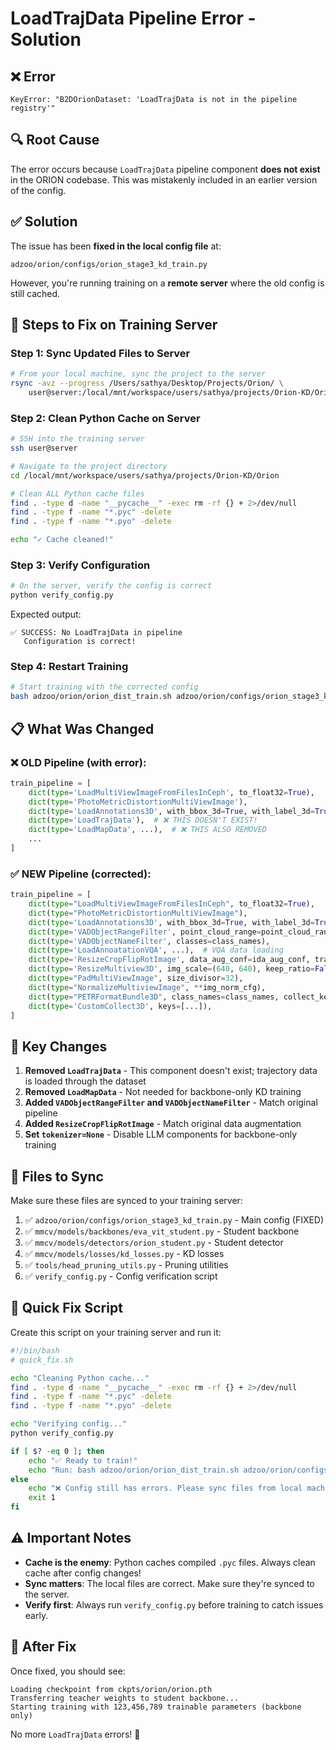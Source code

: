 # LoadTrajData Pipeline Error - Solution

## ❌ Error
```
KeyError: "B2DOrionDataset: 'LoadTrajData is not in the pipeline registry'"
```

## 🔍 Root Cause

The error occurs because `LoadTrajData` pipeline component **does not exist** in the ORION codebase. This was mistakenly included in an earlier version of the config.

## ✅ Solution

The issue has been **fixed in the local config file** at:
```
adzoo/orion/configs/orion_stage3_kd_train.py
```

However, you're running training on a **remote server** where the old config is still cached.

## 🚀 Steps to Fix on Training Server

### Step 1: Sync Updated Files to Server
```bash
# From your local machine, sync the project to the server
rsync -avz --progress /Users/sathya/Desktop/Projects/Orion/ \
    user@server:/local/mnt/workspace/users/sathya/projects/Orion-KD/Orion/
```

### Step 2: Clean Python Cache on Server
```bash
# SSH into the training server
ssh user@server

# Navigate to the project directory
cd /local/mnt/workspace/users/sathya/projects/Orion-KD/Orion

# Clean ALL Python cache files
find . -type d -name "__pycache__" -exec rm -rf {} + 2>/dev/null
find . -type f -name "*.pyc" -delete
find . -type f -name "*.pyo" -delete

echo "✓ Cache cleaned!"
```

### Step 3: Verify Configuration
```bash
# On the server, verify the config is correct
python verify_config.py
```

Expected output:
```
✅ SUCCESS: No LoadTrajData in pipeline
   Configuration is correct!
```

### Step 4: Restart Training
```bash
# Start training with the corrected config
bash adzoo/orion/orion_dist_train.sh adzoo/orion/configs/orion_stage3_kd_train.py 4
```

## 📋 What Was Changed

### ❌ OLD Pipeline (with error):
```python
train_pipeline = [
    dict(type='LoadMultiViewImageFromFilesInCeph', to_float32=True),
    dict(type='PhotoMetricDistortionMultiViewImage'),
    dict(type='LoadAnnotations3D', with_bbox_3d=True, with_label_3d=True, with_attr_label=True),
    dict(type='LoadTrajData'),  # ❌ THIS DOESN'T EXIST!
    dict(type='LoadMapData', ...),  # ❌ THIS ALSO REMOVED
    ...
]
```

### ✅ NEW Pipeline (corrected):
```python
train_pipeline = [
    dict(type="LoadMultiViewImageFromFilesInCeph", to_float32=True),
    dict(type="PhotoMetricDistortionMultiViewImage"),
    dict(type='LoadAnnotations3D', with_bbox_3d=True, with_label_3d=True, with_attr_label=True, with_light_state=True),
    dict(type='VADObjectRangeFilter', point_cloud_range=point_cloud_range),
    dict(type='VADObjectNameFilter', classes=class_names),
    dict(type='LoadAnnoatationVQA', ...),  # VQA data loading
    dict(type='ResizeCropFlipRotImage', data_aug_conf=ida_aug_conf, training=True),
    dict(type='ResizeMultiview3D', img_scale=(640, 640), keep_ratio=False, multiscale_mode='value'),
    dict(type="PadMultiViewImage", size_divisor=32),
    dict(type="NormalizeMultiviewImage", **img_norm_cfg),
    dict(type="PETRFormatBundle3D", class_names=class_names, collect_keys=collect_keys),
    dict(type='CustomCollect3D', keys=[...]),
]
```

## 🎯 Key Changes

1. **Removed `LoadTrajData`** - This component doesn't exist; trajectory data is loaded through the dataset
2. **Removed `LoadMapData`** - Not needed for backbone-only KD training
3. **Added `VADObjectRangeFilter` and `VADObjectNameFilter`** - Match original pipeline
4. **Added `ResizeCropFlipRotImage`** - Match original data augmentation
5. **Set `tokenizer=None`** - Disable LLM components for backbone-only training

## 📝 Files to Sync

Make sure these files are synced to your training server:

1. ✅ `adzoo/orion/configs/orion_stage3_kd_train.py` - Main config (FIXED)
2. ✅ `mmcv/models/backbones/eva_vit_student.py` - Student backbone
3. ✅ `mmcv/models/detectors/orion_student.py` - Student detector
4. ✅ `mmcv/models/losses/kd_losses.py` - KD losses
5. ✅ `tools/head_pruning_utils.py` - Pruning utilities
6. ✅ `verify_config.py` - Config verification script

## 🔧 Quick Fix Script

Create this script on your training server and run it:

```bash
#!/bin/bash
# quick_fix.sh

echo "Cleaning Python cache..."
find . -type d -name "__pycache__" -exec rm -rf {} + 2>/dev/null
find . -type f -name "*.pyc" -delete
find . -type f -name "*.pyo" -delete

echo "Verifying config..."
python verify_config.py

if [ $? -eq 0 ]; then
    echo "✅ Ready to train!"
    echo "Run: bash adzoo/orion/orion_dist_train.sh adzoo/orion/configs/orion_stage3_kd_train.py 4"
else
    echo "❌ Config still has errors. Please sync files from local machine."
    exit 1
fi
```

## ⚠️ Important Notes

- **Cache is the enemy**: Python caches compiled `.pyc` files. Always clean cache after config changes!
- **Sync matters**: The local files are correct. Make sure they're synced to the server.
- **Verify first**: Always run `verify_config.py` before training to catch issues early.

## 🎉 After Fix

Once fixed, you should see:
```
Loading checkpoint from ckpts/orion/orion.pth
Transferring teacher weights to student backbone...
Starting training with 123,456,789 trainable parameters (backbone only)
```

No more `LoadTrajData` errors! 🚀
